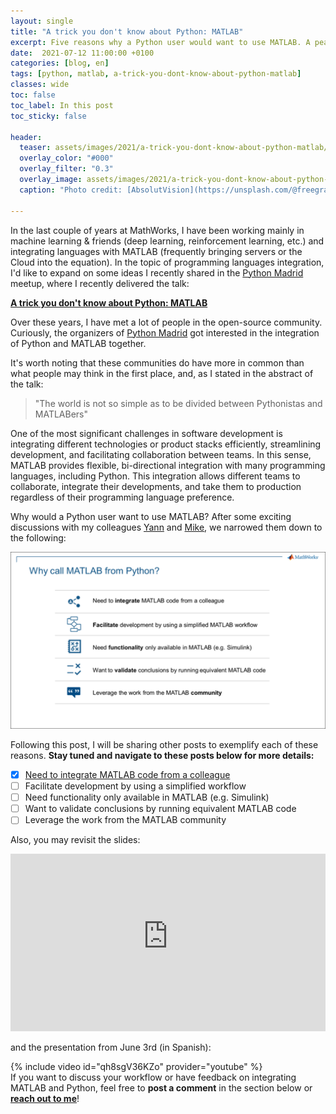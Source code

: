 ```yaml
---
layout: single
title: "A trick you don't know about Python: MATLAB"
excerpt: Five reasons why a Python user would want to use MATLAB. A peak into my talk at Python Madrid Meetup
date:  2021-07-12 11:00:00 +0100
categories: [blog, en]
tags: [python, matlab, a-trick-you-dont-know-about-python-matlab]
classes: wide
toc: false
toc_label: In this post
toc_sticky: false

header: 
  teaser: assets/images/2021/a-trick-you-dont-know-about-python-matlab/trick.jpg
  overlay_color: "#000"
  overlay_filter: "0.3"
  overlay_image: assets/images/2021/a-trick-you-dont-know-about-python-matlab/trick.jpg
  caption: "Photo credit: [AbsolutVision](https://unsplash.com/@freegraphictoday?utm_source=unsplash&utm_medium=referral&utm_content=creditCopyText)"
  
---
```


In the last couple of years at MathWorks, I have been working mainly in machine learning & friends (deep learning, reinforcement learning, etc.) and integrating languages with MATLAB (frequently bringing servers or the Cloud into the equation). In the topic of programming languages integration, I'd like to expand on some ideas I recently shared in the [Python Madrid](https://www.meetup.com/es/python-madrid/) meetup, where I recently delivered the talk: 

[**A trick you don't know about Python: MATLAB**](https://www.meetup.com/python-madrid/events/278296241/)

Over these years, I have met a lot of people in the open-source community. Curiously, the organizers of [Python Madrid](https://www.meetup.com/es/python-madrid/) got interested in the integration of Python and MATLAB together.

It's worth noting that these communities do have more in common than what people may think in the first place, and, as I stated in the abstract of the talk: 

> "The world is not so simple as to be divided between Pythonistas and MATLABers"

One of the most significant challenges in software development is integrating different technologies or product stacks efficiently, streamlining development, and facilitating collaboration between teams. In this sense, MATLAB provides flexible, bi-directional integration with many programming languages, including Python. This integration allows different teams to collaborate, integrate their developments, and take them to production regardless of their programming language preference.

Why would a Python user want to use MATLAB? After some exciting discussions with my colleagues [Yann](https://www.linkedin.com/in/yann-debray-70305026) and [Mike](https://twitter.com/walkingrandomly), we narrowed them down to the following:

![Why call MATLAB from Python?](/assets/images/2021/a-trick-you-dont-know-about-python-matlab/reasons.png)

Following this post, I will be sharing other posts to exemplify each of these reasons. **Stay tuned and navigate to these posts below for more details:**

- [X] [Need to integrate MATLAB code from a colleague](../../../blog/en/a-trick-you-dont-know-about-python-matlab-integrate)
- [ ] Facilitate development by using a simplified workflow
- [ ] Need functionality only available in MATLAB (e.g. Simulink)
- [ ] Want to validate conclusions by running equivalent MATLAB code
- [ ] Leverage the work from the MATLAB community

Also, you may revisit the slides: 

<div>
  <div style="position:relative;padding-top:56.25%;">
    <iframe src="https://content-mathworks.highspot.com/viewer/60c31bd0659e935e6f4086a5?iid=60bf49ba628ba20f9d8a747e" frameborder="0" webkitAllowFullScreen mozallowfullscreen allowFullScreen
      style="position:absolute;top:0;left:0;width:100%;height:100%;"></iframe>
  </div>
</div><br />
and the presentation from June 3rd (in Spanish):

{% include video id="qh8sgV36KZo" provider="youtube" %}<br />
If you want to discuss your workflow or have feedback on integrating MATLAB and Python, feel free to **post a comment** in the section below or [**reach out to me**](https://mathinking.github.io/about#contact-me)! 